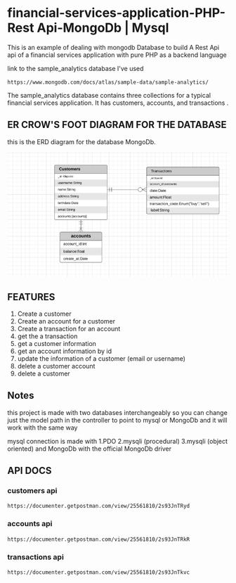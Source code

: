 # financial-services-application-PHP-Rest Api-MongoDb | Mysql

This is an example of dealing with mongodb Database to build A Rest Api api of a financial services application with pure PHP as a backend language

link to the sample_analytics database I've used

```link
https://www.mongodb.com/docs/atlas/sample-data/sample-analytics/
```

The sample_analytics database contains three collections for a typical financial services application. It has customers, accounts, and transactions .

## ER CROW'S FOOT DIAGRAM FOR THE DATABASE

this is the ERD diagram for the database MongoDb.

![erd diagram](./erd(MongoDb).png)

<!-- this is the ERD diagram for the database MySql.

![erd diagram](./erd(MySql).png) 

todo :add mysql erd diagram

-->
## FEATURES

1. Create a customer
2. Create an account for a customer
3. Create a transaction for an account
4. get the a transaction  
5. get a customer information
6. get an account information  by id
7. update the information of a customer (email or username)
8. delete a customer account
9. delete a customer

## Notes

this project is made with two databases interchangeably so you can change just the model path in the controller to point to mysql or MongoDb and it will work with the same way

mysql connection is made with
1.PDO
2.mysqli (procedural)
3.mysqli (object oriented)
 and MongoDb with the official MongoDb driver

## API DOCS


### customers api

```link
https://documenter.getpostman.com/view/25561810/2s93JnTRyd
```

### accounts api

```link
https://documenter.getpostman.com/view/25561810/2s93JnTRkR
```
### transactions api

```link
https://documenter.getpostman.com/view/25561810/2s93JnTkvc
```